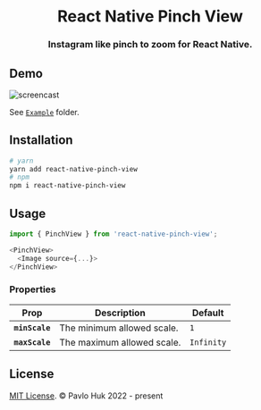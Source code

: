 <p align="center">
  <h1 align="center">React Native Pinch View</h1>
  <h3 align="center">Instagram like pinch to zoom for React Native.</h3>
</p>

## Demo

![screencast](https://user-images.githubusercontent.com/40897161/170602850-b001f810-eef1-4388-a396-b4f1d011f848.gif)

See [`Example`](https://github.com/hukpo/react-native-pinch-view/tree/master/example) folder.

## Installation

```bash
# yarn
yarn add react-native-pinch-view
# npm
npm i react-native-pinch-view
```

## Usage

```js
import { PinchView } from 'react-native-pinch-view';

<PinchView>
  <Image source={...}>
</PinchView>
```

### Properties

| Prop                   | Description                     | Default |
| ---------------------- | ------------------------------- | ------- |
| **`minScale`**         | The minimum allowed scale. | `1`          |
| **`maxScale`**         | The maximum allowed scale. | `Infinity`   |

## License

[MIT License](http://opensource.org/licenses/mit-license.html). © Pavlo Huk 2022 - present
